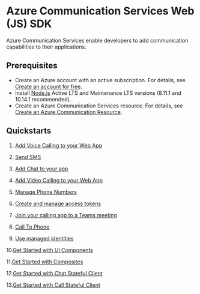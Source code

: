 # Azure Communication Services Web (JS) SDK

Azure Communication Services enable developers to add communication capabilities to their applications. 

## Prerequisites

- Create an Azure account with an active subscription. For details, see [Create an account for free](https://azure.microsoft.com/free/?WT.mc_id=A261C142F). 
- Install [Node.js](https://nodejs.org/en/download/) Active LTS and Maintenance LTS versions (8.11.1 and 10.14.1 recommended).
- Create an Azure Communication Services resource. For details, see [Create an Azure Communication Resource](https://docs.microsoft.com/azure/communication-services/quickstarts/create-communication-resource?tabs=windows&pivots=platform-azp).

## Quickstarts

1. [Add Voice Calling to your Web App](https://docs.microsoft.com/azure/communication-services/quickstarts/voice-video-calling/getting-started-with-calling?pivots=platform-javascript)

2. [Send SMS](https://docs.microsoft.com/azure/communication-services/quickstarts/telephony-sms/send?pivots=programming-language-javascript)

3. [Add Chat to your app](https://docs.microsoft.com/azure/communication-services/quickstarts/chat/get-started?pivots=programming-language-javascript)

4. [Add Video Calling to your Web App](https://docs.microsoft.com/azure/communication-services/quickstarts/voice-video-calling/get-started-with-video-calling)

5. [Manage Phone Numbers](https://docs.microsoft.com/azure/communication-services/quickstarts/telephony-sms/get-phone-number?pivots=programming-language-javascript)

6. [Create and manage access tokens](https://docs.microsoft.com/azure/communication-services/quickstarts/access-tokens?pivots=programming-language-javascript)

7. [Join your calling app to a Teams meeting](https://docs.microsoft.com/azure/communication-services/quickstarts/voice-video-calling/get-started-teams-interop?pivots=platform-web)

8. [Call To Phone](https://docs.microsoft.com/azure/communication-services/quickstarts/voice-video-calling/pstn-call?pivots=platform-web)

9. [Use managed identities](https://docs.microsoft.com/azure/communication-services/quickstarts/managed-identity?pivots=programming-language-javascript)

10.[Get Started with UI Components](https://azure.github.io/communication-ui-library/?path=/story/quickstarts-uicomponents--page)

11.[Get Started with Composites](https://azure.github.io/communication-ui-library/?path=/story/quickstarts-composites--page)

12.[Get Started with Chat Stateful Client](https://azure.github.io/communication-ui-library/?path=/story/quickstarts-statefulclient--page)

13.[Get Started with Call Stateful Client](https://azure.github.io/communication-ui-library/?path=/story/quickstarts-statefulclient--page)
